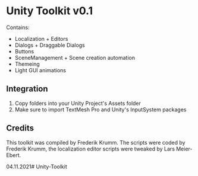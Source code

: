 # Unity Toolkit v0.1

Contains:
* Localization + Editors
* Dialogs + Draggable Dialogs
* Buttons
* SceneManagement + Scene creation automation
* Themeing
* Light GUI animations

## Integration
1. Copy folders into your Unity Project's Assets folder
2. Make sure to import TextMesh Pro and Unity's InputSystem packages

## Credits
This toolkit was compiled by Frederik Krumm.
The scripts were coded by Frederik Krumm, the localization editor scripts were tweaked by Lars Meier-Ebert.

04.11.2021# Unity-Toolkit
